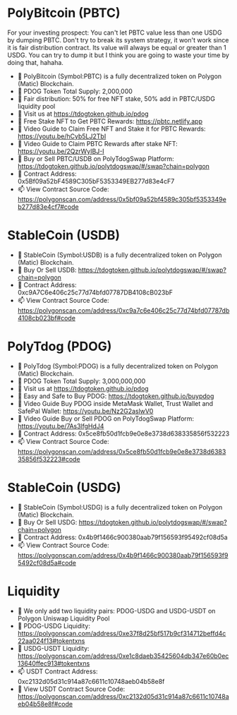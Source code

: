 # PolyBitcoin (PBTC)
For your investing prospect: You can't let PBTC value less than one USDG by dumping PBTC. 
Don't try to break its system strategy, it won't work since it is fair distribution contract. 
Its value will always be equal or greater than 1 USDG. You can try to dump it but I think you are going to waste your time by doing that, hahaha.

- 👋 PolyBitcoin (Symbol:PBTC) is a fully decentralized token on Polygon (Matic) Blockchain.
- 👀 PDOG Token Total Supply: 2,000,000
- 🌱 Fair distribution: 50% for free NFT stake, 50% add in PBTC/USDG liquidity pool
- 👋 Visit us at https://tdogtoken.github.io/pdog
- 💞️ Free Stake NFT to Get PBTC Rewards: https://pbtc.netlify.app
- 👀 Video Guide to Claim Free NFT and Stake it for PBTC Rewards: https://youtu.be/hCyb5LJ2TbI
- 👀 Video Guide to Claim PBTC Rewards after stake NFT: https://youtu.be/2QzrWyIBJ-I
- 🌱 Buy or Sell PBTC/USDB on PolyTdogSwap Platform: https://tdogtoken.github.io/polytdogswap/#/swap?chain=polygon
- 💞️ Contract Address: 0x5Bf09a52bF4589C305bF5353349EB277d83e4cF7
- 📫 View Contract Source Code: https://polygonscan.com/address/0x5bf09a52bf4589c305bf5353349eb277d83e4cf7#code

# StableCoin (USDB)
- 👋 StableCoin (Symbol:USDB) is a fully decentralized token on Polygon (Matic) Blockchain.
- 🌱 Buy Or Sell USDB: https://tdogtoken.github.io/polytdogswap/#/swap?chain=polygon
- 💞️ Contract Address: 0xc9A7C6e406c25c77d74bfd07787DB4108cB023bF
- 📫 View Contract Source Code: https://polygonscan.com/address/0xc9a7c6e406c25c77d74bfd07787db4108cb023bf#code

# PolyTdog (PDOG)
- 👋 PolyTdog (Symbol:PDOG) is a fully decentralized token on Polygon (Matic) Blockchain.
- 👀 PDOG Token Total Supply: 3,000,000,000
- 🌱 Visit us at https://tdogtoken.github.io/pdog
- 👋 Easy and Safe to Buy PDOG: https://tdogtoken.github.io/buypdog
- 👀 Video Guide Buy PDOG inside MetaMask Wallet, Trust Wallet and SafePal Wallet: https://youtu.be/Nz2G2aslwV0
- 👀 Video Guide Buy or Sell PDOG on PolyTdogSwap Platform: https://youtu.be/7As3lfgHdJ4
- 💞️ Contract Address: 0x5ce8fb50d1fcb9e0e8e3738d638335856f532223
- 📫 View Contract Source Code: https://polygonscan.com/address/0x5ce8fb50d1fcb9e0e8e3738d638335856f532223#code

# StableCoin (USDG)
- 👋 StableCoin (Symbol:USDG) is a fully decentralized token on Polygon (Matic) Blockchain.
- 🌱 Buy Or Sell USDG: https://tdogtoken.github.io/polytdogswap/#/swap?chain=polygon
- 💞️ Contract Address: 0x4b9f1466c900380aab79f156593f95492cf08d5a
- 📫 View Contract Source Code: https://polygonscan.com/address/0x4b9f1466c900380aab79f156593f95492cf08d5a#code

# Liquidity 
- 👋 We only add two liquidity pairs: PDOG-USDG and USDG-USDT on Polygon Uniswap Liquidity Pool
- 🌱 PDOG-USDG Liquidity: https://polygonscan.com/address/0xe37f8d25bf517b9cf314712beffd4c22aa024f13#tokentxns
- 💞️ USDG-USDT Liquidity: https://polygonscan.com/address/0xe1c8daeb35425604db347e60b0ec13640ffec913#tokentxns
- 📫 USDT Contract Address: 0xc2132d05d31c914a87c6611c10748aeb04b58e8f
- 🌱 View USDT Contract Source Code: https://polygonscan.com/address/0xc2132d05d31c914a87c6611c10748aeb04b58e8f#code
